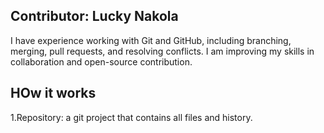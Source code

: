 ## Contributor: Lucky Nakola  
I have experience working with Git and GitHub, including branching, merging, pull requests, and resolving conflicts. I am improving my skills in collaboration and open-source contribution.

## HOw it works
1.Repository: a git project that contains all files and history.